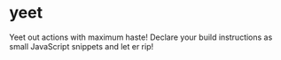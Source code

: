 # yeet

Yeet out actions with maximum haste! Declare your build instructions as small JavaScript snippets and let er rip!
